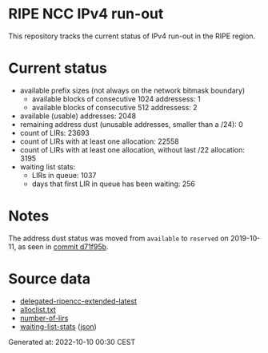 # RIPE NCC IPv4 run-out
This repository tracks the current status of IPv4 run-out in the RIPE region.

# Current status
- available prefix sizes (not always on the network bitmask boundary)
  - available blocks of consecutive 1024 addressess: 1
  - available blocks of consecutive 512 addressess: 2
- available (usable) addresses: 2048
- remaining address dust (unusable addresses, smaller than a /24): 0
- count of LIRs: 23693
- count of LIRs with at least one allocation: 22558
- count of LIRs with at least one allocation, without last /22 allocation: 3195
- waiting list stats:
  - LIRs in queue: 1037
  - days that first LIR in queue has been waiting: 256

# Notes
The address dust status was moved from `available` to `reserved` on 2019-10-11, as seen in [commit d71f95b](https://github.com/zajdee/ripe-ncc-ipv4-runout/commit/d71f95b1f7c9f639556e395e4ad0f41e54834954).

# Source data
- [delegated-ripencc-extended-latest](https://ftp.ripe.net/pub/stats/ripencc/delegated-ripencc-extended-latest)
- [alloclist.txt](https://ftp.ripe.net/pub/stats/ripencc/membership/alloclist.txt)
- [number-of-lirs](https://labs.ripe.net/statistics/number-of-lirs)
- [waiting-list-stats](https://www.ripe.net/manage-ips-and-asns/ipv4/ipv4-waiting-list) ([json](https://www-static.ripe.net/dynamic/ipv4-waiting-list/stats.json))

Generated at: 2022-10-10 00:30 CEST
